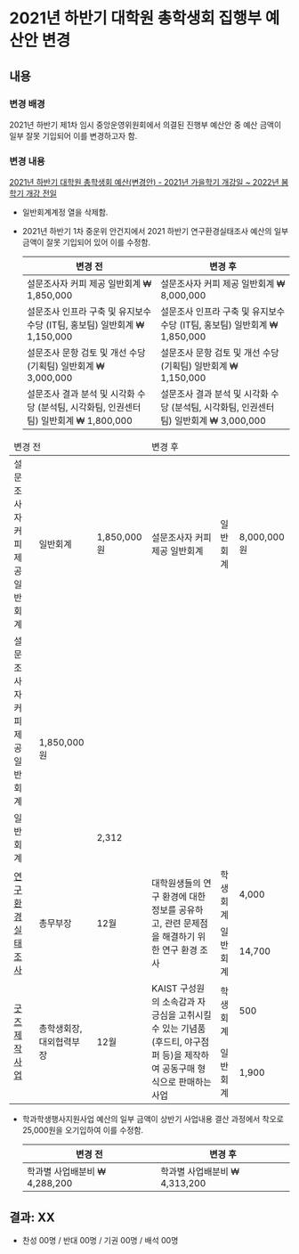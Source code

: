 2021년 하반기 대학원 총학생회 집행부 예산안 변경
==

## 내용

### 변경 배경

2021년 하반기 제1차 임시 중앙운영위원회에서 의결된 진행부 예산안 중 예산 금액이 일부 잘못 기입되어 이를 변경하고자 함.

### 변경 내용 

[2021년 하반기 대학원 총학생회 예산(변경안) - 2021년 가을학기 개강일 ~ 2022년 봄학기 개강 전일](2021-2H-1st-CMC/의결안건/2021년_하반기_대학원_총학생회_예산(변경안)_2021년_가을학기_개강일_2022년_봄학기_개강_전일.pdf)
- 일반회계계정 열을 삭제함.
- 2021년 하반기 1차 중운위 안건지에서 2021 하반기 연구환경실태조사 예산의 일부 금액이 잘못 기입되어 있어 이를 수정함.

  | 변경 전 | 변경 후 |
    |---|---|
    | 설문조사자 커피 제공 일반회계 ₩ 1,850,000 | 설문조사자 커피 제공 일반회계 ₩ 8,000,000 |
    | 설문조사 인프라 구축 및 유지보수 수당 (IT팀, 홍보팀) 일반회계 ₩ 1,150,000 | 설문조사 인프라 구축 및 유지보수 수당 (IT팀, 홍보팀) 일반회계 ₩ 1,850,000 |
    | 설문조사 문항 검토 및 개선 수당 (기획팀) 일반회계 ₩ 3,000,000 | 설문조사 문항 검토 및 개선 수당 (기획팀) 일반회계 ₩ 1,150,000 |
    | 설문조사 결과 분석 및 시각화 수당 (분석팀, 시각화팀, 인권센터팀) 일반회계 ₩ 1,800,000 | 설문조사 결과 분석 및 시각화 수당 (분석팀, 시각화팀, 인권센터팀) 일반회계 ₩ 3,000,000 |
    

<table>
<thead>
  <tr>
    <td colspan="3">변경 전</td>
    <td colspan="3">변경 후</th>
  </tr>
</thead>
<tbody>
  <tr>
    <td colspan="1">설문조사자 커피 제공 일반회계</td>
    <td colspan="1">일반회계</td>
    <td colspan="1">1,850,000 원</td>
    <td colspan="1">설문조사자 커피 제공 일반회계</td>
    <td colspan="1">일반회계</td>
    <td colspan="1">8,000,000 원</td>
  </tr>
  <tr>
    <td colspan="1">설문조사자 커피 제공 일반회계</td>
    <td rowspan="2">1,850,000 원</td>
  </tr>
  <tr>
    <td>일반회계</td>
    <td>2,312</td>
  </tr>
  <tr>
    <td rowspan="2"><a href="https://github.com/d0ub1ej/CMCM/blob/785f28467daaaebe18795762a5ee31f1d9ba5bd8/2021-2H-1st-temp-CMC/%EC%9D%98%EA%B2%B0%EC%95%88%EA%B1%B4/2021%EB%85%84-%ED%95%98%EB%B0%98%EA%B8%B0-%EB%8C%80%ED%95%99%EC%9B%90-%EC%B4%9D%ED%95%99%EC%83%9D%ED%9A%8C-%EC%A7%91%ED%96%89%EB%B6%80-%EC%82%AC%EC%97%85%EA%B3%84%ED%9A%8D%EC%84%9C-%EB%B3%80%EA%B2%BD%EC%95%88/2021%EB%85%84-%ED%95%98%EB%B0%98%EA%B8%B0-%EB%8C%80%ED%95%99%EC%9B%90-%EC%B4%9D%ED%95%99%EC%83%9D%ED%9A%8C-%EC%A7%91%ED%96%89%EB%B6%80-%EC%82%AC%EC%97%85%EA%B3%84%ED%9A%8D%EC%84%9C-%EC%97%B0%EA%B5%AC%ED%99%98%EA%B2%BD%EC%8B%A4%ED%83%9C%EC%A1%B0%EC%82%AC.md">연구환경실태조사</a></td>
    <td rowspan="2">총무부장</td>
    <td rowspan="2">12월</td>
    <td rowspan="2">대학원생들의 연구 환경에 대한 정보를 공유하고, 관련 문제점을 해결하기 위한 연구 환경 조사</td>
    <td>학생회계</td>
    <td>4,000</td>
  </tr>
  <tr>
    <td>일반회계</td>
    <td>14,700</td>
  </tr>
  <tr>
    <td rowspan="2"><a href="https://github.com/d0ub1ej/CMCM/blob/785f28467daaaebe18795762a5ee31f1d9ba5bd8/2021-2H-1st-temp-CMC/%EC%9D%98%EA%B2%B0%EC%95%88%EA%B1%B4/2021%EB%85%84-%ED%95%98%EB%B0%98%EA%B8%B0-%EB%8C%80%ED%95%99%EC%9B%90-%EC%B4%9D%ED%95%99%EC%83%9D%ED%9A%8C-%EC%A7%91%ED%96%89%EB%B6%80-%EC%82%AC%EC%97%85%EA%B3%84%ED%9A%8D%EC%84%9C-%EB%B3%80%EA%B2%BD%EC%95%88/2021%EB%85%84-%ED%95%98%EB%B0%98%EA%B8%B0-%EB%8C%80%ED%95%99%EC%9B%90-%EC%B4%9D%ED%95%99%EC%83%9D%ED%9A%8C-%EC%A7%91%ED%96%89%EB%B6%80-%EC%82%AC%EC%97%85%EA%B3%84%ED%9A%8D%EC%84%9C-%EA%B5%BF%EC%A6%88%EC%A0%9C%EC%9E%91%EC%82%AC%EC%97%85.md">굿즈 제작사업</a></td>
    <td rowspan="2">총학생회장, 대외협력부장</td>
    <td rowspan="2">12월</td>
    <td rowspan="2">KAIST 구성원의 소속감과 자긍심을 고취시킬 수 있는 기념품(후드티, 야구점퍼 등)을 제작하여 공동구매 형식으로 판매하는 사업</td>
    <td>학생회계</td>
    <td>500</td>
  </tr>
  <tr>
    <td>일반회계</td>
    <td>1,900</td>
  </tr>
 
</tbody>
</table>

    
- 학과학생행사지원사업 예산의 일부 금액이 상반기 사업내용 결산 과정에서 착오로 25,000원을 오기입하여 이를 수정함.

  | 변경 전 | 변경 후 |
    |---|---|
    | 학과별 사업배분비 ₩ 4,288,200 | 학과별 사업배분비 ₩ 4,313,200 |



## 결과: XX
- 찬성 00명 / 반대 00명 / 기권 00명 / 배석 00명


